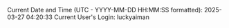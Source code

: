 Current Date and Time (UTC - YYYY-MM-DD HH:MM:SS formatted): 2025-03-27 04:20:33
Current User's Login: luckyaiman
